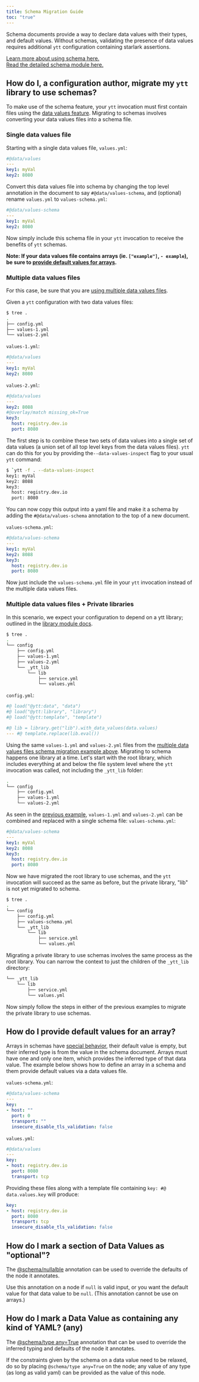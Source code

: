 ```yaml
---
title: Schema Migration Guide
toc: "true"
---
```


Schema documents provide a way to declare data values with their types, and default values. Without schemas, validating the presence of data values requires additional `ytt` configuration containing starlark assertions.

[Learn more about using schema here.](ytt-schema.md)\
[Read the detailed schema module here.](lang-ref-ytt-schema.md)


## How do I, a configuration author, migrate my `ytt` library to use schemas?

To make use of the schema feature, your `ytt` invocation must first contain files using the [data values feature](ytt-data-values.md). Migrating to schemas involves converting your data values files into a schema file.

### Single data values file

Starting with a single data values file, `values.yml`:
```yaml
#@data/values
---
key1: myVal
key2: 8080
```

Convert this data values file into schema by changing the top level annotation in the document to say `#@data/values-schema`, and (optional) rename `values.yml` to `values-schema.yml`:
```yaml
#@data/values-schema
---
key1: myVal
key2: 8080
```
Now simply include this schema file in your `ytt` invocation to receive the benefits of `ytt` schemas.


**Note: If your data values file contains arrays (ie. `["example"]`, `- example`), be sure to [provide default values for arrays](#how-do-i-provide-default-values-for-an-array).**

### Multiple data values files
For this case, be sure that you are [using multiple data values files](ytt-data-values.md#splitting-data-values-into-multiple-files). 

Given a `ytt` configuration with two data values files:
```bash
$ tree .
.
├── config.yml
├── values-1.yml
└── values-2.yml
```

`values-1.yml`:
```yaml
#@data/values
---
key1: myVal
key2: 8080
```

`values-2.yml`:
```yaml
#@data/values
---
key2: 8088
#@overlay/match missing_ok=True
key3:
  host: registry.dev.io
  port: 8080
```
The first step is to combine these two sets of data values into a single set of data values (a union set of all top level keys from the data values files).
`ytt` can do this for you by providing the`--data-values-inspect` flag to your usual `ytt` command:
```bash
$ `ytt -f . --data-values-inspect
key1: myVal
key2: 8088
key3:
  host: registry.dev.io
  port: 8080
```
You can now copy this output into a yaml file and make it a schema by adding the `#@data/values-schema` annotation to the top of a new document.

`values-schema.yml`:
```yaml
#@data/values-schema
---
key1: myVal
key2: 8088
key3:
  host: registry.dev.io
  port: 8080
```

Now just include the `values-schema.yml` file in your `ytt` invocation instead of the multiple data values files.

### Multiple data values files + Private libraries
In this scenario, we expect your configuration to depend on a ytt library; outlined in the [library module docs](lang-ref-ytt-library.md).

```bash
$ tree .
.
└── config
    ├── config.yml 
    ├── values-1.yml
    ├── values-2.yml
    └── _ytt_lib
        └── lib
            ├── service.yml
            └── values.yml
```
`config.yml`:
```yaml
#@ load("@ytt:data", "data")
#@ load("@ytt:library", "library")
#@ load("@ytt:template", "template")

#@ lib = library.get("lib").with_data_values(data.values)
--- #@ template.replace(lib.eval())
```
Using the same `values-1.yml` and `values-2.yml` files from the [multiple data values files schema migration example above](#multiple-data-values-files).
Migrating to schema happens one library at a time. Let's start with the root library, which includes everything at and below the file system level where the `ytt` invocation was called, not including the `_ytt_lib` folder:
```bash
.
└── config
    ├── config.yml
    ├── values-1.yml
    └── values-2.yml
```
As seen in the [previous example](#multiple-data-values-files), `values-1.yml` and `values-2.yml` can be combined and replaced with a single schema file:
`values-schema.yml`:
```yaml
#@data/values-schema
---
key1: myVal
key2: 8088
key3:
  host: registry.dev.io
  port: 8080
```
Now we have migrated the root library to use schemas, and the `ytt` invocation will succeed as the same as before, but the private library, "lib" is not yet migrated to schema. 
```bash
$ tree .
.
└── config
    ├── config.yml 
    ├── values-schema.yml
    └── _ytt_lib
        └── lib
            ├── service.yml
            └── values.yml
```
Migrating a private library to use schemas involves the same process as the root library. You can narrow the context to just the children of the `_ytt_lib` directory:
```bash
└── _ytt_lib
    └── lib
        ├── service.yml
        └── values.yml
```
Now simply follow the steps in either of the previous examples to migrate the private library to use schemas.

## How do I provide default values for an array?
Arrays in schemas have [special behavior](lang-ref-ytt-schema.md#inferring-defaults-for-arrays), their default value is empty, but their inferred type is from the value in the schema document. 
Arrays must have one and only one item, which provides the inferred type of that data value. The example below shows how to define an array in a schema and them provide default values via a data values file.

`values-schema.yml`:
```yaml
#@data/values-schema
---
key: 
- host: ""
  port: 0
  transport: ""
  insecure_disable_tls_validation: false
```

`values.yml`:
```yaml
#@data/values
---
key:
- host: registry.dev.io
  port: 8080
  transport: tcp
```
Providing these files along with a template file containing `key: #@ data.values.key` will produce:
```yaml
key:
- host: registry.dev.io
  port: 8080
  transport: tcp
  insecure_disable_tls_validation: false
```


## How do I mark a section of Data Values as "optional"?
The [@schema/nullalble](lang-ref-ytt-schema.md#schemanullable) annotation can be used to override the defaults of the node it annotates.

Use this annotation on a node if `null` is valid input, or you want the default value for that data value to be `null`. (This annotation cannot be use on arrays.)

## How do I mark a Data Value as containing any kind of YAML? (any)
The [@schema/type any=True](lang-ref-ytt-schema.md#schematype) annotation 
that can be used to override the inferred typing and defaults of the node it annotates.

If the constraints given by the schema on a data value need to be relaxed, do so by placing `@schema/type any=True` on the node; any value of any type (as long as valid yaml) can be provided as the value of this node.
